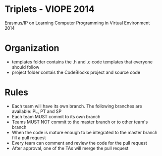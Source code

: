 # Triplets - VIOPE 2014

Erasmus/IP on Learning Computer Programming in Virtual Environment 2014

# Organization
 * templates folder contains the .h and .c code templates that everyone should follow
 * project folder contais the CodeBlocks project and source code


# Rules
 * Each team will have its own branch. The following branches are available: PL, PT and SP
 * Each team MUST commit to its own branch
 * Teams MUST NOT commit to the master branch or to other team's branch
 * When the code is mature enough to be integrated to the master branch fill a pull request
 * Every team can comment and review the code for the pull request
 * After approval, one of the TAs will merge the pull request
